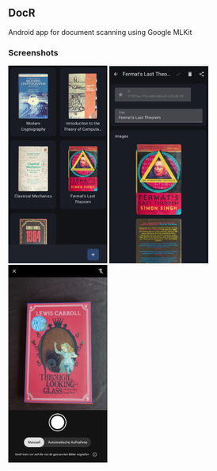 ## DocR

Android app for document scanning using Google MLKit

### Screenshots

<p float="left">
  <img src="/documents.png" width="200" />
  <img src="/document_detail.png" width="200" /> 
  <img src="/scanning.png" width="200" />
</p>